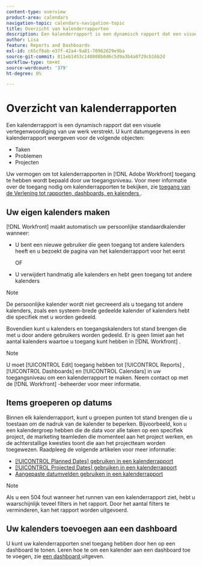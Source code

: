 ```yaml
---
content-type: overview
product-area: calendars
navigation-topic: calendars-navigation-topic
title: Overzicht van kalenderrapporten
description: Een kalenderrapport is een dynamisch rapport dat een visuele vertegenwoordiging van uw werk verstrekt. U kunt datuminformatie in een kalenderrapport weergeven voor taken, problemen en projecten.
author: Lisa
feature: Reports and Dashboards
exl-id: c65cf8ab-e37f-42a4-9a81-70962629e9ba
source-git-commit: 811eb1453c140808b0d6c5d9a3b4a0729cb16b2d
workflow-type: tm+mt
source-wordcount: '379'
ht-degree: 0%

---
```


# Overzicht van kalenderrapporten

<!-- Audited: 01/2024 -->

Een kalenderrapport is een dynamisch rapport dat een visuele vertegenwoordiging van uw werk verstrekt. U kunt datumgegevens in een kalenderrapport weergeven voor de volgende objecten:

* Taken
* Problemen
* Projecten

Uw vermogen om tot kalenderrapporten in [!DNL Adobe Workfront] toegang te hebben wordt bepaald door uw toegangsniveau. Voor meer informatie over de toegang nodig om kalenderrapporten te bekijken, zie [ toegang van de Verlening tot rapporten, dashboards, en kalenders ](../../../administration-and-setup/add-users/configure-and-grant-access/grant-access-reports-dashboards-calendars.md).

## Uw eigen kalenders maken

[!DNL Workfront] maakt automatisch uw persoonlijke standaardkalender wanneer:

* U bent een nieuwe gebruiker die geen toegang tot andere kalenders heeft en u bezoekt de pagina van het kalenderrapport voor het eerst

  OF

* U verwijdert handmatig alle kalenders en hebt geen toegang tot andere kalenders

>[!NOTE]
>
>De persoonlijke kalender wordt niet gecreeerd als u toegang tot andere kalenders, zoals een systeem-brede gedeelde kalender of kalenders hebt die specifiek met u worden gedeeld.

Bovendien kunt u kalenders en toegangskalenders tot stand brengen die met u door andere gebruikers worden gedeeld. Er is geen limiet aan het aantal kalenders waartoe u toegang kunt hebben in [!DNL Workfront] .

>[!NOTE]
>
>U moet [!UICONTROL Edit] toegang hebben tot [!UICONTROL Reports] , [!UICONTROL Dashboards] en [!UICONTROL Calendars] in uw toegangsniveau om een kalenderrapport te maken. Neem contact op met de [!DNL Workfront] -beheerder voor meer informatie.

## Items groeperen op datums

Binnen elk kalenderrapport, kunt u groepen punten tot stand brengen die u toestaan om de nadruk van de kalender te beperken. Bijvoorbeeld, kon u een kalendergroep hebben die de data voor alle taken op een specifiek project, de marketing teamleden die momenteel aan het project werken, en de achterstallige kwesties toont die aan het projectteam worden toegewezen. Raadpleeg de volgende artikelen voor meer informatie:

* [[!UICONTROL Planned Dates] gebruiken in een kalenderrapport](../../../reports-and-dashboards/reports/calendars/use-planned-dates.md)
* [[!UICONTROL Projected Dates] gebruiken in een kalenderrapport](../../../reports-and-dashboards/reports/calendars/use-projected-dates.md)
* [Aangepaste datumvelden gebruiken in een kalenderrapport](../../../reports-and-dashboards/reports/calendars/use-custom-dates.md)

>[!NOTE]
>
>Als u een 504 fout wanneer het runnen van een kalenderrapport ziet, hebt u waarschijnlijk teveel filters in het rapport. Door het aantal filters te verminderen, kan het rapport worden uitgevoerd.

## Uw kalenders toevoegen aan een dashboard

U kunt uw kalenderrapporten snel toegang hebben door hen op een dashboard te tonen. Leren hoe te om een kalender aan een dashboard toe te voegen, zie [ een dashboard ](../../../reports-and-dashboards/dashboards/creating-and-managing-dashboards/edit-dashboard.md) uitgeven.
